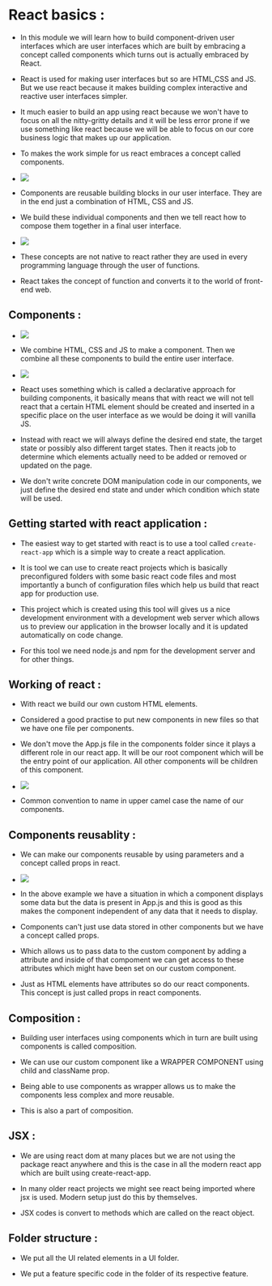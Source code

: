 # React basics :

* In this module we will learn how to build component-driven user interfaces which are user interfaces which are built by embracing a concept called components which turns out is actually embraced by React. 

* React is used for making user interfaces but so are HTML,CSS and JS. But we use react because it makes building complex interactive and reactive user interfaces simpler.

* It much easier to build an app using react because we won't have to focus on all the nitty-gritty details and it will be less error prone if we use something like react because we will be able to focus on our core business logic that makes up our application.

* To makes the work simple for us react embraces a concept called components.

* ![](2022-06-15-23-30-24.png)

* Components are reusable building blocks in our user interface. They are in the end just a combination of HTML, CSS and JS.

* We build these individual components and then we tell react how to compose them together in a final user interface.

* ![](2022-06-15-23-36-11.png)

* These concepts are not native to react rather they are used in every programming language through the user of functions.

* React takes the concept of function and converts it to the world of front-end web.

## Components :

* ![](2022-06-15-23-38-36.png)

* We combine HTML, CSS and JS to make a component. Then we combine all these components to build the entire user interface.

* ![](2022-06-15-23-43-15.png)

* React uses something which is called a declarative approach for building components, it basically means that with react we will not tell react that a certain HTML element should be created and inserted in a specific place on the user interface as we would be doing it will vanilla JS.

* Instead with react we will always define the desired end state, the target state or possibly also different target states. Then it reacts job to determine which elements actually need to be added or removed or updated on the page.

* We don't write concrete DOM manipulation code in our components, we just define the desired end state and under which condition which state will be used.

## Getting started with react application :

* The easiest way to get started with react is to use a tool called `create-react-app` which is a simple way to create a react application.

* It is tool we can use to create react projects which is basically preconfigured folders with some basic react code files and most importantly a bunch of configuration files which help us build that react app for production use.

* This project which is created using this tool will gives us a nice development environment with a development web server which allows us to preview our application in the browser locally and it is updated automatically on code change.

* For this tool we need node.js and npm for the development server and for other things.

## Working of react : 

* With react we build our own custom HTML elements.

* Considered a good practise to put new components in new files so that we have one file per components.

* We don't move the App.js file in the components folder since it plays a different role in our react app. It will be our root component which will be the entry point of our application. All other components will be children of this component.

* ![](2022-06-16-01-12-02.png)

* Common convention to name in upper camel case the name of our components.

## Components reusablity :

* We can make our components reusable by using parameters and a concept called props in react.

* ![](2022-06-16-15-32-53.png)

* In the above example we have a situation in which a component displays some data but the data is present in App.js and this is good as this makes the component independent of any data that it needs to display.

* Components can't just use data stored in other components but we have a concept called props.

* Which allows us to pass data to the custom component by adding a attribute and inside of that compoment we can get access to these attributes which might have been set on our custom component.

* Just as HTML elements have attributes so do our react components. This concept is just called props in react components.

## Composition :

* Building user interfaces using components which in turn are built using components is called composition.

* We can use our custom component like a WRAPPER COMPONENT using child and className prop.

* Being able to use components as wrapper allows us to make the components less complex and more reusable.

* This is also a part of composition.

## JSX : 

* We are using react dom at many places but we are not using the package react anywhere and this is the case in all the modern react app which are built using create-react-app.

* In many older react projects we might see react being imported where jsx is used. Modern setup just do this by themselves.

* JSX codes is convert to methods which are called on the react object.

## Folder structure :

* We put all the UI related elements in a UI folder.

* We put a feature specific code in the folder of its respective feature.